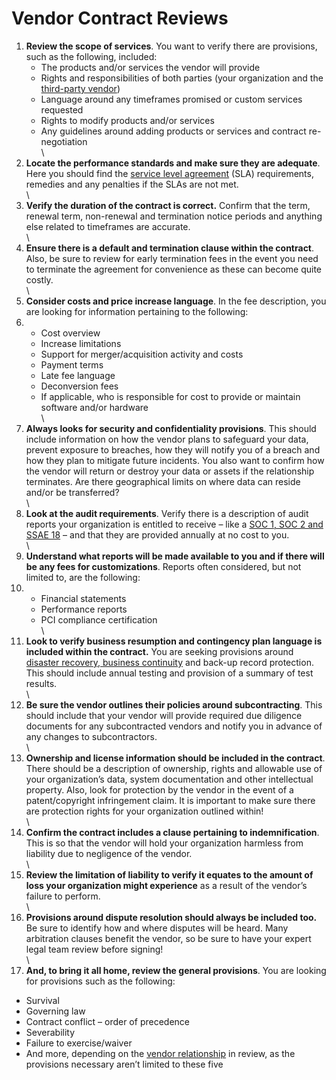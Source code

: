 # Vendor Contract Reviews

1. **Review the scope of services**. You want to verify there are provisions, such as the following, included:
   * The products and/or services the vendor will provide
   * Rights and responsibilities of both parties (your organization and the [third-party vendor](https://www.venminder.com/blog/who-considered-third-party-vendor))
   * Language around any timeframes promised or custom services requested
   * Rights to modify products and/or services
   * Any guidelines around adding products or services and contract re-negotiation\
     \\
2. **Locate the performance standards and make sure they are adequate**. Here you should find the [service level agreement](https://www.venminder.com/blog/difference-between-vendor-contract-and-service-level-agreement-sla) (SLA) requirements, remedies and any penalties if the SLAs are not met.\
   \\
3. **Verify the duration of the contract is correct.** Confirm that the term, renewal term, non-renewal and termination notice periods and anything else related to timeframes are accurate.\
   \\
4. **Ensure there is a default and termination clause within the contract**. Also, be sure to review for early termination fees in the event you need to terminate the agreement for convenience as these can become quite costly.\
   \\
5. **Consider costs and price increase language**. In the fee description, you are looking for information pertaining to the following:
6.
   * Cost overview
   * Increase limitations
   * Support for merger/acquisition activity and costs
   * Payment terms
   * Late fee language
   * Deconversion fees
   * If applicable, who is responsible for cost to provide or maintain software and/or hardware\
     \\
7. **Always looks for security and confidentiality provisions**. This should include information on how the vendor plans to safeguard your data, prevent exposure to breaches, how they will notify you of a breach and how they plan to mitigate future incidents. You also want to confirm how the vendor will return or destroy your data or assets if the relationship terminates. Are there geographical limits on where data can reside and/or be transferred?\
   \\
8. **Look at the audit requirements**. Verify there is a description of audit reports your organization is entitled to receive – like a [SOC 1, SOC 2 and SSAE 18](https://www.venminder.com/blog/bank-credit-union-vendor-soc-1-2-3-understanding-the-differences) – and that they are provided annually at no cost to you.\
   \\
9. **Understand what reports will be made available to you and if there will be any fees for customizations**. Reports often considered, but not limited to, are the following:
10.
    * Financial statements
    * Performance reports
    * PCI compliance certification\
      \\
11. **Look to verify business resumption and contingency plan language is included within the contract.** You are seeking provisions around [disaster recovery, business continuity](https://www.venminder.com/managed-services/business-continuity-disaster-recovery-analysis) and back-up record protection. This should include annual testing and provision of a summary of test results.\
    \\
12. **Be sure the vendor outlines their policies around subcontracting**. This should include that your vendor will provide required due diligence documents for any subcontracted vendors and notify you in advance of any changes to subcontractors.\
    \\
13. **Ownership and license information should be included in the contract**. There should be a description of ownership, rights and allowable use of your organization’s data, system documentation and other intellectual property. Also, look for protection by the vendor in the event of a patent/copyright infringement claim. It is important to make sure there are protection rights for your organization outlined within!\
    \\
14. **Confirm the contract includes a clause pertaining to indemnification**. This is so that the vendor will hold your organization harmless from liability due to negligence of the vendor.\
    \\
15. **Review the limitation of liability to verify it equates to the amount of loss your organization might experience** as a result of the vendor’s failure to perform.\
    \\
16. **Provisions around dispute resolution should always be included too.** Be sure to identify how and where disputes will be heard. Many arbitration clauses benefit the vendor, so be sure to have your expert legal team review before signing!\
    \\
17. **And, to bring it all home, review the general provisions**. You are looking for provisions such as the following:

* Survival
* Governing law
* Contract conflict – order of precedence
* Severability
* Failure to exercise/waiver
* And more, depending on the [vendor relationship](https://www.venminder.com/blog/manage-vendor-relationships-oversight) in review, as the provisions necessary aren’t limited to these five
